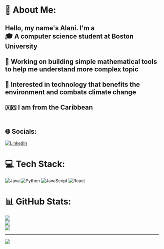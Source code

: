# 💫 About Me:
## Hello, my name's Alani. I'm a <br>🎓 A computer science student at Boston University <br/><br>🧮 Working on building simple mathematical tools to help me understand more complex topic <br/><br>🌱 Interested in technology that benefits the environment and combats climate change<br/><br>🇦🇬 I am from the Caribbean <br/><br>


## 🌐 Socials:
[![LinkedIn](https://img.shields.io/badge/LinkedIn-%230077B5.svg?logo=linkedin&logoColor=white)](https://linkedin.com/in/https://www.linkedin.com/in/alani-thomas-592593219/) 

# 💻 Tech Stack:
![Java](https://img.shields.io/badge/java-%23ED8B00.svg?style=for-the-badge&logo=openjdk&logoColor=white) ![Python](https://img.shields.io/badge/python-3670A0?style=for-the-badge&logo=python&logoColor=ffdd54) ![JavaScript](https://img.shields.io/badge/javascript-%23323330.svg?style=for-the-badge&logo=javascript&logoColor=%23F7DF1E) ![React](https://img.shields.io/badge/react-%2320232a.svg?style=for-the-badge&logo=react&logoColor=%2361DAFB)
# 📊 GitHub Stats:
![](https://github-readme-stats.vercel.app/api?username=soupdude&theme=dark&hide_border=false&include_all_commits=false&count_private=false)<br/>
![](https://nirzak-streak-stats.vercel.app/?user=soupdude&theme=dark&hide_border=false)<br/>
![](https://github-readme-stats.vercel.app/api/top-langs/?username=soupdude&theme=dark&hide_border=false&include_all_commits=false&count_private=false&layout=compact)

---
[![](https://visitcount.itsvg.in/api?id=soupdude&icon=0&color=0)](https://visitcount.itsvg.in)

<!-- Proudly created with GPRM ( https://gprm.itsvg.in ) -->
